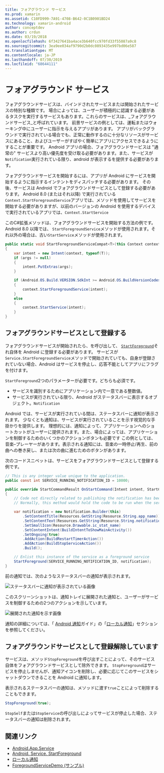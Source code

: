 ```yaml
---
title: フォアグラウンド サービス
ms.prod: xamarin
ms.assetid: C10FD999-7A91-4708-B642-0C1B0901BD24
ms.technology: xamarin-android
author: conceptdev
ms.author: crdun
ms.date: 03/19/2018
ms.openlocfilehash: 6f3427641ba4ace3b640fcc970fd33f55087a9c8
ms.sourcegitcommit: 3ea9ee034af9790d2b0dc0893435e997bd06e587
ms.translationtype: MT
ms.contentlocale: ja-JP
ms.lasthandoff: 07/30/2019
ms.locfileid: "68644111"
---
```

# <a name="foreground-services"></a>フォアグラウンド サービス

フォアグラウンドサービスは、バインドされたサービスまたは開始されたサービスの特別な種類です。 場合によっては、ユーザーが積極的に認識する必要があるタスクを実行するサービスもあります。これらのサービスは、_フォアグラウンドサービス_と呼ばれています。 前景サービスの例としては、運転またはウォーキング中にユーザーに指示を与えるアプリがあります。 アプリがバックグラウンドで実行されている場合でも、正常に動作するのに十分なリソースがサービスにあること、およびユーザーがすばやく簡単にアプリにアクセスできるようにすることが重要です。 Android アプリの場合、フォアグラウンドサービスは "通常の" サービスより高い優先度を受け取る必要があります。また、サービスが`Notification`実行されている限り、android が表示するを提供する必要があります。

フォアグラウンドサービスを開始するには、アプリが Android にサービスを開始するように指示するインテントをディスパッチする必要があります。 その後、サービスは Android でフォアグラウンドサービスとして登録する必要があります。 Android 8.0 (またはそれ以降) で実行されている`Context.StartForegroundService`アプリでは、メソッドを使用してサービスを開始する必要がありますが、以前のバージョンの Android を使用するデバイスで実行されているアプリでは、`Context.StartService`

このC#拡張メソッドは、フォアグラウンドサービスを開始する方法の例です。 Android 8.0 以降では、 `StartForegroundService`メソッドが使用されます。それ以外の場合は、古い`StartService`メソッドが使用されます。

```csharp
public static void StartForegroundServiceCompat<T>(this Context context, Bundle args = null) where T : Service
{
    var intent = new Intent(context, typeof(T));
    if (args != null) 
    {
        intent.PutExtras(args);
    }

    if (Android.OS.Build.VERSION.SdkInt >= Android.OS.BuildVersionCodes.O)
    {
        context.StartForegroundService(intent);
    }
    else
    {
        context.StartService(intent);
    }
}
```

## <a name="registering-as-a-foreground-service"></a>フォアグラウンドサービスとして登録する

フォアグラウンドサービスが開始されたら、を呼び出して、 [`StartForeground`](xref:Android.App.Service.StartForeground*)それ自体を Android に登録する必要があります。 サービスが`Service.StartForegroundService`メソッドで開始されていても、自身が登録されていない場合、Android はサービスを停止し、応答不能としてアプリにフラグを付けます。

`StartForeground`2つのパラメーターが必要です。どちらも必須です。

- サービスを識別するためにアプリケーション内で一意である整数値。
- サービスが実行されている限り、Android がステータスバーに表示するオブジェクト。`Notification`

Android では、サービスが実行されている間は、ステータスバーに通知が表示されます。 少なくとも通知は、サービスが実行されていることを示す視覚的な手掛かりを提供します。 理想的には、通知によって、アプリケーションへのショートカットがユーザーに提供されます。また、場合によっては、アプリケーションを制御するためのいくつかのアクションボタンも必要です この例としては、音楽&ndash;プレーヤーがあります。表示される通知には、音楽の一時停止/再生、前の曲への巻き戻し、または次の曲に進むためのボタンがあります。 

次のコードスニペットは、サービスをフォアグラウンドサービスとして登録する例です。   

```csharp
// This is any integer value unique to the application.
public const int SERVICE_RUNNING_NOTIFICATION_ID = 10000;

public override StartCommandResult OnStartCommand(Intent intent, StartCommandFlags flags, int startId)
{
    // Code not directly related to publishing the notification has been omitted for clarity.
    // Normally, this method would hold the code to be run when the service is started.

    var notification = new Notification.Builder(this)
        .SetContentTitle(Resources.GetString(Resource.String.app_name))
        .SetContentText(Resources.GetString(Resource.String.notification_text))
        .SetSmallIcon(Resource.Drawable.ic_stat_name)
        .SetContentIntent(BuildIntentToShowMainActivity())
        .SetOngoing(true)
        .AddAction(BuildRestartTimerAction())
        .AddAction(BuildStopServiceAction())
        .Build();

    // Enlist this instance of the service as a foreground service
    StartForeground(SERVICE_RUNNING_NOTIFICATION_ID, notification);
}
```

前の通知では、次のようなステータスバーの通知が表示されます。

![ステータスバーに通知が表示されている画像](foreground-services-images/foreground-services-01.png "ステータスバーに通知が表示されている画像")

このスクリーンショットは、通知トレイに展開された通知と、ユーザーがサービスを制御するための2つのアクションを示しています。

![展開された通知を示す画像](foreground-services-images/foreground-services-02.png "展開された通知を示す画像。")

通知の詳細については、「 [Android 通知](~/android/app-fundamentals/notifications/index.md)ガイド」の「[ローカル通知](~/android/app-fundamentals/notifications/local-notifications.md)」セクションを参照してください。

## <a name="unregistering-as-a-foreground-service"></a>フォアグラウンドサービスとして登録解除しています

サービスは、メソッド`StopForeground`を呼び出すことによって、そのサービス自体をフォアグラウンドサービスとして除外できます。 `StopForeground`はサービスを停止しませんが、通知アイコンを削除し、必要に応じてこのサービスをシャットダウンできることを Android に通知します。

表示されるステータスバーの通知は、メソッドに渡す`true`ことによって削除することもできます。 

```csharp
StopForeground(true);
```

`StopSelf`または`StopService`の呼び出しによってサービスが停止した場合、ステータスバーの通知は削除されます。

## <a name="related-links"></a>関連リンク

- [Android.App.Service](xref:Android.App.Service)
- [Android. Service. StartForeground](xref:Android.App.Service.StartForeground*)
- [ローカル通知](~/android/app-fundamentals/notifications/local-notifications.md)
- [ForegroundServiceDemo (サンプル)](https://docs.microsoft.com/samples/xamarin/monodroid-samples/applicationfundamentals-servicesamples-foregroundservicedemo)
